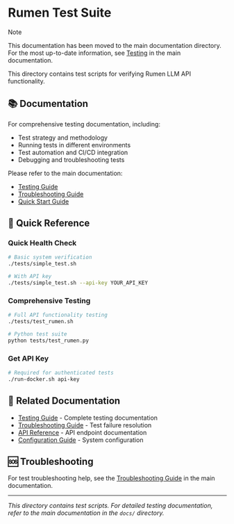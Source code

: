# Rumen Test Suite

> [!NOTE]
> This documentation has been moved to the main documentation directory.
> For the most up-to-date information, see [Testing](../docs/development/testing.md) in the main documentation.

This directory contains test scripts for verifying Rumen LLM API functionality.

## 📚 Documentation

For comprehensive testing documentation, including:
- Test strategy and methodology
- Running tests in different environments
- Test automation and CI/CD integration
- Debugging and troubleshooting tests

Please refer to the main documentation:
- [Testing Guide](../docs/development/testing.md)
- [Troubleshooting Guide](../docs/advanced/troubleshooting.md)
- [Quick Start Guide](../docs/getting-started/quick-start.md)

## 🚀 Quick Reference

### Quick Health Check
```bash
# Basic system verification
./tests/simple_test.sh

# With API key
./tests/simple_test.sh --api-key YOUR_API_KEY
```

### Comprehensive Testing
```bash
# Full API functionality testing
./tests/test_rumen.sh

# Python test suite
python tests/test_rumen.py
```

### Get API Key
```bash
# Required for authenticated tests
./run-docker.sh api-key
```

## 🔗 Related Documentation

- [Testing Guide](../docs/development/testing.md) - Complete testing documentation
- [Troubleshooting Guide](../docs/advanced/troubleshooting.md) - Test failure resolution
- [API Reference](../docs/api/overview.md) - API endpoint documentation
- [Configuration Guide](../docs/configuration/configuration.md) - System configuration

## 🆘 Troubleshooting

For test troubleshooting help, see the [Troubleshooting Guide](../docs/advanced/troubleshooting.md) in the main documentation.

---
*This directory contains test scripts. For detailed testing documentation, refer to the main documentation in the `docs/` directory.*

















